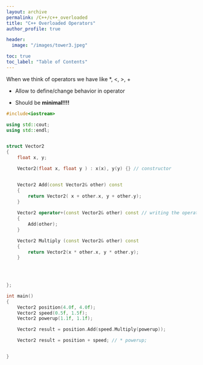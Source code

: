 ```yaml
---
layout: archive
permalink: /C++/c++_overloaded
title: "C++ Overloaded Operators"
author_profile: true

header:
  image: "/images/tower3.jpeg"

toc: true
toc_label: "Table of Contents" 
---
```



When we think of operators we have like *, <, >, + 

* Allow to define/change behavior in operator

* Should be **minimal!!!!**

```cpp
#include<iostream>

using std::cout;
using std::endl;


struct Vector2
{
    float x, y;

    Vector2(float x, float y ) : x(x), y(y) {} // constructor


    Vector2 Add(const Vector2& other) const
    {
        return Vector2( x + other.x, y + other.y);
    }
    
    Vector2 operator+(const Vector2& other) const // writing the operator
    {
        Add(other);
    }

    Vector2 Multiply (const Vector2& other) const
    {
        return Vector2(x * other.x, y * other.y);
    }

    

    
};

int main()
{
    Vector2 position(4.0f, 4.0f);
    Vector2 speed(0.5f, 1.5f);
    Vector2 powerup(1.1f, 1.1f);

    Vector2 result = position.Add(speed.Multiply(powerup));

    Vector2 result = position + speed; // * powerup;


}
```